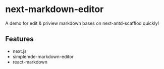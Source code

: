 # next-markdown-editor
A demo for edit &amp; priview markdown bases on next-antd-scafflod quickly!

## Features
 - next.js
 - simplemde-markdown-editor
 - react-markdown
